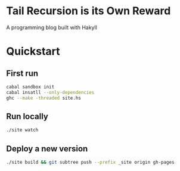 # Tail Recursion is its Own Reward 
A programming blog built with Hakyll

# Quickstart
## First run
```bash
cabal sandbox init
cabal insatll --only-dependencies
ghc --make -threaded site.hs
```

## Run locally
```bash
./site watch
```

## Deploy a new version
```bash
./site build && git subtree push --prefix _site origin gh-pages
```
